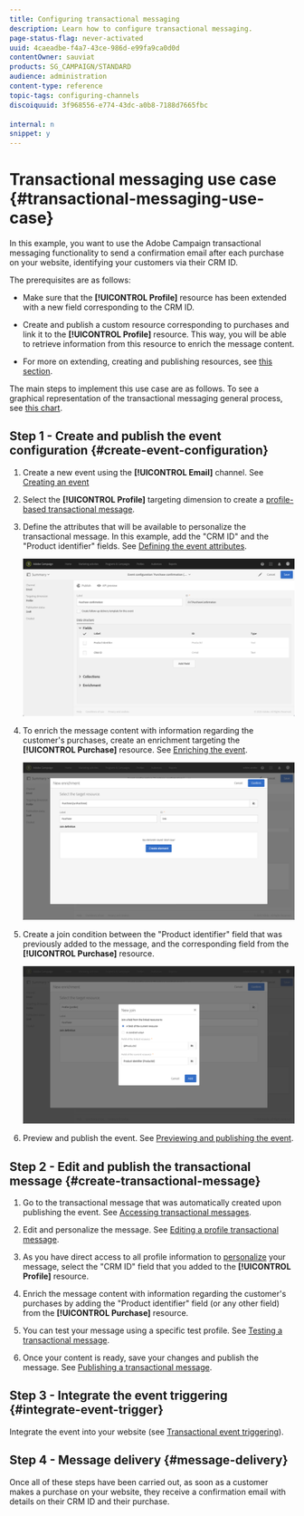 ```yaml
---
title: Configuring transactional messaging
description: Learn how to configure transactional messaging.
page-status-flag: never-activated
uuid: 4caeadbe-f4a7-43ce-986d-e99fa9ca0d0d
contentOwner: sauviat
products: SG_CAMPAIGN/STANDARD
audience: administration
content-type: reference
topic-tags: configuring-channels
discoiquuid: 3f968556-e774-43dc-a0b8-7188d7665fbc

internal: n
snippet: y
---
```


# Transactional messaging use case {#transactional-messaging-use-case}

In this example, you want to use the Adobe Campaign transactional messaging functionality to send a confirmation email after each purchase on your website, identifying your customers via their CRM ID.

The prerequisites are as follows:

* Make sure that the **[!UICONTROL Profile]** resource has been extended with a new field corresponding to the CRM ID.

* Create and publish a custom resource corresponding to purchases and link it to the **[!UICONTROL Profile]** resource. This way, you will be able to retrieve information from this resource to enrich the message content.

* For more on extending, creating and publishing resources, see [this section](../../developing/using/key-steps-to-add-a-resource.md).

The main steps to implement this use case are as follows. To see a graphical representation of the transactional messaging general process, see [this chart](../../channels/using/getting-started-with-transactional-msg.md#key-steps).

## Step 1 - Create and publish the event configuration {#create-event-configuration}

1. Create a new event using the **[!UICONTROL Email]** channel. See [Creating an event](../../channels/using/configuring-transactional-event.md#creating-an-event)

1. Select the **[!UICONTROL Profile]** targeting dimension to create a [profile-based transactional message](../../channels/using/configuring-transactional-event.md#profile-based-transactional-messages).

1. Define the attributes that will be available to personalize the transactional message. In this example, add the "CRM ID" and the "Product identifier" fields. See [Defining the event attributes](../../channels/using/configuring-transactional-event.md#defining-the-event-attributes).

   ![](assets/message-center_usecase1.png)

1. To enrich the message content with information regarding the customer's purchases, create an enrichment targeting the **[!UICONTROL Purchase]** resource. See [Enriching the event](../../channels/using/configuring-transactional-event.md#enriching-the-transactional-message-content).

   ![](assets/message-center_usecase2.png)

1. Create a join condition between the "Product identifier" field that was previously added to the message, and the corresponding field from the **[!UICONTROL Purchase]** resource.

   ![](assets/message-center_usecase3.png)

1. Preview and publish the event. See [Previewing and publishing the event](../../channels/using/publishing-transactional-event.md#previewing-and-publishing-the-event).

## Step 2 - Edit and publish the transactional message {#create-transactional-message}

1. Go to the transactional message that was automatically created upon publishing the event. See [Accessing transactional messages](../../channels/using/editing-transactional-message.md#accessing-transactional-messages).

1. Edit and personalize the message. See [Editing a profile transactional message](../../channels/using/editing-transactional-message.md#editing-profile-transactional-message).

1. As you have direct access to all profile information to [personalize](../../designing/using/personalization.md#inserting-a-personalization-field) your message, select the "CRM ID" field that you added to the **[!UICONTROL Profile]** resource.

1. Enrich the message content with information regarding the customer's purchases by adding the "Product identifier" field (or any other field) from the **[!UICONTROL Purchase]** resource.

1. You can test your message using a specific test profile. See [Testing a transactional message](../../channels/using/publishing-transactional-message.md#testing-a-transactional-message).

1. Once your content is ready, save your changes and publish the message. See [Publishing a transactional message](../../channels/using/publishing-transactional-message.md#publishing-a-transactional-message).

## Step 3 - Integrate the event triggering {#integrate-event-trigger}

Integrate the event into your website (see [Transactional event triggering](../../channels/using/transactional-event-triggering.md)).

## Step 4 - Message delivery {#message-delivery}

Once all of these steps have been carried out, as soon as a customer makes a purchase on your website, they receive a confirmation email with details on their CRM ID and their purchase.